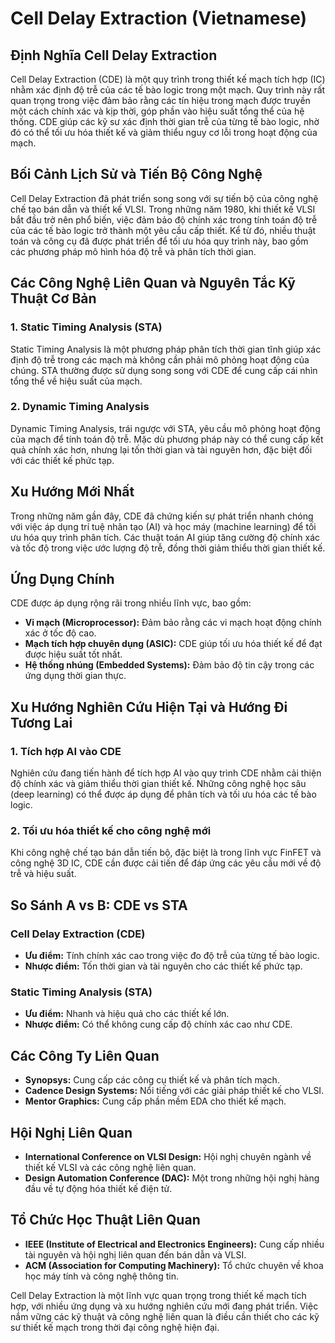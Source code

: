 # Cell Delay Extraction (Vietnamese)

## Định Nghĩa Cell Delay Extraction

Cell Delay Extraction (CDE) là một quy trình trong thiết kế mạch tích hợp (IC) nhằm xác định độ trễ của các tế bào logic trong một mạch. Quy trình này rất quan trọng trong việc đảm bảo rằng các tín hiệu trong mạch được truyền một cách chính xác và kịp thời, góp phần vào hiệu suất tổng thể của hệ thống. CDE giúp các kỹ sư xác định thời gian trễ của từng tế bào logic, nhờ đó có thể tối ưu hóa thiết kế và giảm thiểu nguy cơ lỗi trong hoạt động của mạch.

## Bối Cảnh Lịch Sử và Tiến Bộ Công Nghệ

Cell Delay Extraction đã phát triển song song với sự tiến bộ của công nghệ chế tạo bán dẫn và thiết kế VLSI. Trong những năm 1980, khi thiết kế VLSI bắt đầu trở nên phổ biến, việc đảm bảo độ chính xác trong tính toán độ trễ của các tế bào logic trở thành một yêu cầu cấp thiết. Kể từ đó, nhiều thuật toán và công cụ đã được phát triển để tối ưu hóa quy trình này, bao gồm các phương pháp mô hình hóa độ trễ và phân tích thời gian.

## Các Công Nghệ Liên Quan và Nguyên Tắc Kỹ Thuật Cơ Bản

### 1. Static Timing Analysis (STA)

Static Timing Analysis là một phương pháp phân tích thời gian tĩnh giúp xác định độ trễ trong các mạch mà không cần phải mô phỏng hoạt động của chúng. STA thường được sử dụng song song với CDE để cung cấp cái nhìn tổng thể về hiệu suất của mạch.

### 2. Dynamic Timing Analysis

Dynamic Timing Analysis, trái ngược với STA, yêu cầu mô phỏng hoạt động của mạch để tính toán độ trễ. Mặc dù phương pháp này có thể cung cấp kết quả chính xác hơn, nhưng lại tốn thời gian và tài nguyên hơn, đặc biệt đối với các thiết kế phức tạp.

## Xu Hướng Mới Nhất

Trong những năm gần đây, CDE đã chứng kiến sự phát triển nhanh chóng với việc áp dụng trí tuệ nhân tạo (AI) và học máy (machine learning) để tối ưu hóa quy trình phân tích. Các thuật toán AI giúp tăng cường độ chính xác và tốc độ trong việc ước lượng độ trễ, đồng thời giảm thiểu thời gian thiết kế.

## Ứng Dụng Chính

CDE được áp dụng rộng rãi trong nhiều lĩnh vực, bao gồm:

- **Vi mạch (Microprocessor):** Đảm bảo rằng các vi mạch hoạt động chính xác ở tốc độ cao.
- **Mạch tích hợp chuyên dụng (ASIC):** CDE giúp tối ưu hóa thiết kế để đạt được hiệu suất tốt nhất.
- **Hệ thống nhúng (Embedded Systems):** Đảm bảo độ tin cậy trong các ứng dụng thời gian thực.

## Xu Hướng Nghiên Cứu Hiện Tại và Hướng Đi Tương Lai

### 1. Tích hợp AI vào CDE

Nghiên cứu đang tiến hành để tích hợp AI vào quy trình CDE nhằm cải thiện độ chính xác và giảm thiểu thời gian thiết kế. Những công nghệ học sâu (deep learning) có thể được áp dụng để phân tích và tối ưu hóa các tế bào logic.

### 2. Tối ưu hóa thiết kế cho công nghệ mới

Khi công nghệ chế tạo bán dẫn tiến bộ, đặc biệt là trong lĩnh vực FinFET và công nghệ 3D IC, CDE cần được cải tiến để đáp ứng các yêu cầu mới về độ trễ và hiệu suất.

## So Sánh A vs B: CDE vs STA

### Cell Delay Extraction (CDE)

- **Ưu điểm:** Tính chính xác cao trong việc đo độ trễ của từng tế bào logic.
- **Nhược điểm:** Tốn thời gian và tài nguyên cho các thiết kế phức tạp.

### Static Timing Analysis (STA)

- **Ưu điểm:** Nhanh và hiệu quả cho các thiết kế lớn.
- **Nhược điểm:** Có thể không cung cấp độ chính xác cao như CDE.

## Các Công Ty Liên Quan

- **Synopsys:** Cung cấp các công cụ thiết kế và phân tích mạch.
- **Cadence Design Systems:** Nổi tiếng với các giải pháp thiết kế cho VLSI.
- **Mentor Graphics:** Cung cấp phần mềm EDA cho thiết kế mạch.

## Hội Nghị Liên Quan

- **International Conference on VLSI Design:** Hội nghị chuyên ngành về thiết kế VLSI và các công nghệ liên quan.
- **Design Automation Conference (DAC):** Một trong những hội nghị hàng đầu về tự động hóa thiết kế điện tử.

## Tổ Chức Học Thuật Liên Quan

- **IEEE (Institute of Electrical and Electronics Engineers):** Cung cấp nhiều tài nguyên và hội nghị liên quan đến bán dẫn và VLSI.
- **ACM (Association for Computing Machinery):** Tổ chức chuyên về khoa học máy tính và công nghệ thông tin.

Cell Delay Extraction là một lĩnh vực quan trọng trong thiết kế mạch tích hợp, với nhiều ứng dụng và xu hướng nghiên cứu mới đang phát triển. Việc nắm vững các kỹ thuật và công nghệ liên quan là điều cần thiết cho các kỹ sư thiết kế mạch trong thời đại công nghệ hiện đại.